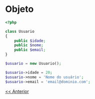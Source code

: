 # Objeto

```php
<?php

class Usuario
{
    public $idade;
    public $nome;
    public $email;
}

$usuario = new Usuario();

$usuario->idade = 20;
$usuario->nome = 'Nome do usuário';
$usuario->email = 'email@dominio.com';
```

[<< Anterior](https://github.com/agenciasys/as-capacita/blob/master/PHP-OO/Classes.md#classes)
